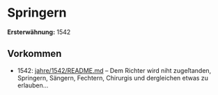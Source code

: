 # Springern

**Ersterwähnung:** 1542

## Vorkommen
- 1542: [jahre/1542/README.md](../jahre/1542/README.md) – Dem Richter wird niht zugeſtanden, Springern,
Sängern, Fechtern, Chirurgis und dergleichen etwas zu
erlauben...
